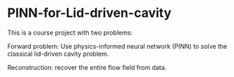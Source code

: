 # PINN-for-Lid-driven-cavity
This is a course project with two problems:

Forward problem: Use physics-informed neural network (PINN) to solve the classical lid-driven cavity problem.

Reconstruction: recover the entire flow field from data.
